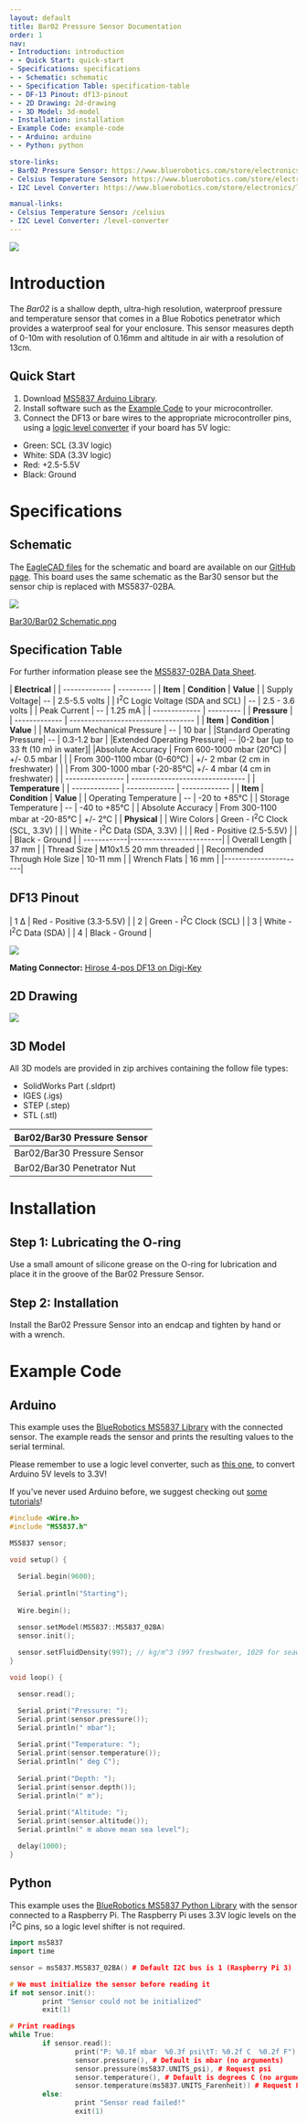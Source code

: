 ```yaml
---
layout: default
title: Bar02 Pressure Sensor Documentation
order: 1
nav:
- Introduction: introduction
- - Quick Start: quick-start
- Specifications: specifications
- - Schematic: schematic
- - Specification Table: specification-table
- - DF-13 Pinout: df13-pinout
- - 2D Drawing: 2d-drawing
- - 3D Model: 3d-model
- Installation: installation
- Example Code: example-code
- - Arduino: arduino
- - Python: python

store-links:
- Bar02 Pressure Sensor: https://www.bluerobotics.com/store/electronics/bar02-sensor-r1-rp/
- Celsius Temperature Sensor: https://www.bluerobotics.com/store/electronics/celsius-sensor-r1/
- I2C Level Converter: https://www.bluerobotics.com/store/electronics/level-converter-r1/

manual-links:
- Celsius Temperature Sensor: /celsius
- I2C Level Converter: /level-converter
---
```


<img src="bar-02-1.jpg" class="img-responsive" style="max-width:900px"  />

# Introduction

The <em>Bar02</em> is a shallow depth, ultra-high resolution, waterproof pressure and temperature sensor that comes in a Blue Robotics penetrator which provides a waterproof seal for your enclosure. This sensor measures depth of 0-10m with resolution of 0.16mm and altitude in air with a resolution of 13cm. 

## Quick Start

1. Download [MS5837 Arduino Library](https://github.com/bluerobotics/BlueRobotics_MS5837_Library).
2. Install software such as the [Example Code](#example-code) to your microcontroller.
3. Connect the DF13 or bare wires to the appropriate microcontroller pins, using a [logic level converter](/level-converter/#introduction) if your board has 5V logic:
  - Green: SCL (3.3V logic)
  - White: SDA (3.3V logic)
  - Red: +2.5-5.5V
  - Black: Ground

# Specifications

## Schematic

The [EagleCAD files](https://github.com/bluerobotics/Bar30-Pressure-Sensor) for the schematic and board are available on our [GitHub page](https://github.com/bluerobotics). This board uses the same schematic as the Bar30 sensor but the sensor chip is replaced with MS5837-02BA.

[<img src="/bar30/cad/BAR30-SENSOR-Schematic.png" class="img-responsive" style="max-width:300px" />](/bar30/cad/BAR30-SENSOR-Schematic.png)

[Bar30/Bar02 Schematic.png](/bar30/cad/BAR30-SENSOR-Schematic.png)

## Specification Table

For further information please see the [MS5837-02BA Data Sheet](http://www.te.com/commerce/DocumentDelivery/DDEController?Action=srchrtrv&DocNm=MS5837-02BA01&DocType=Data+Sheet&DocLang=English&DocFormat=pdf&PartCntxt=CAT-BLPS0059).

|      **Electrical**       |
| ------------- | --------- |
| **Item** | **Condition** | **Value** |
| Supply Voltage| -- | 2.5-5.5 volts |
| I<sup>2</sup>C Logic Voltage (SDA and SCL) | -- | 2.5 - 3.6 volts |
| Peak Current   | -- | 1.25 mA   |
| ------------- | --------- |
|                **Pressure**                  		 |
| ------------- | ---------------------------------- |
| **Item** | **Condition** | **Value** |
| Maximum Mechanical Pressure | -- | 10 bar |
|Standard Operating Pressure| -- | 0.3-1.2 bar |
|Extended Operating Pressure| -- |0-2 bar [up to 33 ft (10 m) in water]|
|Absolute Accuracy | From 600-1000 mbar (20&deg;C) | +/- 0.5 mbar |
|  				         | From 300-1100 mbar (0-60&deg;C) | +/- 2 mbar (2 cm in freshwater) |
|	        			   | From 300-1000 mbar (-20-85&deg;C| +/- 4 mbar (4 cm in freshwater) |
| ---------------- | ------------------------------- |
|            **Temperature**            			 |
| ------------- | ------------- | ------------- |
| **Item** | **Condition** | **Value** |
| Operating Temperature | -- | -20 to +85&deg;C |
| Storage Temperature | -- | -40 to +85&deg;C |
| Absolute Accuracy   | From 300-1100 mbar at -20-85&deg;C | +/- 2&deg;C |
|  **Physical**  |
| Wire Colors | Green - I<sup>2</sup>C Clock (SCL, 3.3V) |
|             | White - I<sup>2</sup>C Data (SDA, 3.3V) |
|             | Red - Positive (2.5-5.5V) |
|             | Black - Ground          |
| ------------|-------------------------|
| Overall Length | 37 mm |
| Thread Size    | M10x1.5 20 mm threaded |
| Recommended Through Hole Size | 10-11 mm |
| Wrench Flats | 16 mm |
|----------------------|

## DF13 Pinout

| 1 &Delta; |  Red - Positive (3.3-5.5V) |
| 2 |  Green - I<sup>2</sup>C Clock (SCL) |
| 3 |  White - I<sup>2</sup>C Data (SDA)  |
| 4 |  Black - Ground          |

<img src="/bar30/cad/DF-13_Pinout.png" class="img-responsive" style="max-width:900px" />

**Mating Connector:** [Hirose 4-pos DF13 on Digi-Key](http://www.digikey.com/product-detail/en/DF13-4P-1.25DSA/H2193-ND/241767)

## 2D Drawing

<img src="/assets/images/BAR30-2view.png" class="img-responsive" style="max-width:900px" />

## 3D Model

All 3D models are provided in zip archives containing the follow file types:

- SolidWorks Part (.sldprt)
- IGES (.igs) 
- STEP (.step)
- STL (.stl)

|		**Bar02/Bar30 Pressure Sensor**																						|
| --------------------------------------------------------------------------------------------- |
| Bar02/Bar30 Pressure Sensor    | [BAR30-PRESSURE-SENSOR-R1.zip](cad/BAR30-PRESSURE-SENSOR-R1.zip) |
| Bar02/Bar30 Penetrator Nut		 | [PENETRATOR-M-NUT-10-A-R2.zip](http://www.bluerobotics.com/models/PENETRATOR-M-NUT-10-A-R2.zip)|

# Installation

## Step 1: Lubricating the O-ring

Use a small amount of silicone grease on the O-ring for lubrication and place it in the groove of the Bar02 Pressure Sensor. 

## Step 2: Installation

Install the Bar02 Pressure Sensor into an endcap and tighten by hand or with a wrench.

# Example Code

## Arduino

This example uses the [BlueRobotics MS5837 Library](https://github.com/bluerobotics/BlueRobotics_MS5837_Library) with the connected sensor. The example reads the sensor and prints the resulting values to the serial terminal.

Please remember to use a logic level converter, such as [this one](http://bluerobotics.com/store/electronics/level-converter-r1/), to convert Arduino 5V levels to 3.3V!

If you've never used Arduino before, we suggest checking out [some tutorials](https://www.arduino.cc/en/Tutorial/HomePage)!

~~~~~~~~~~ cpp
#include <Wire.h>
#include "MS5837.h"

MS5837 sensor;

void setup() {
  
  Serial.begin(9600);
  
  Serial.println("Starting");
  
  Wire.begin();

  sensor.setModel(MS5837::MS5837_02BA)
  sensor.init();
  
  sensor.setFluidDensity(997); // kg/m^3 (997 freshwater, 1029 for seawater)
}

void loop() {

  sensor.read();

  Serial.print("Pressure: "); 
  Serial.print(sensor.pressure()); 
  Serial.println(" mbar");
  
  Serial.print("Temperature: "); 
  Serial.print(sensor.temperature()); 
  Serial.println(" deg C");
  
  Serial.print("Depth: "); 
  Serial.print(sensor.depth()); 
  Serial.println(" m");
  
  Serial.print("Altitude: "); 
  Serial.print(sensor.altitude()); 
  Serial.println(" m above mean sea level");

  delay(1000);
}
~~~~~~~~~~~~~~~~

## Python

This example uses the [BlueRobotics MS5837 Python Library](https://github.com/bluerobotics/ms5837-python) with the sensor connected to a Raspberry Pi. The Raspberry Pi uses 3.3V logic levels on the I<sup>2</sup>C pins, so a logic level shifter is not required.

~~~~~~~~~~ cpp
import ms5837
import time

sensor = ms5837.MS5837_02BA() # Default I2C bus is 1 (Raspberry Pi 3)

# We must initialize the sensor before reading it
if not sensor.init():
        print "Sensor could not be initialized"
        exit(1)

# Print readings
while True:
        if sensor.read():
                print("P: %0.1f mbar  %0.3f psi\tT: %0.2f C  %0.2f F") % (
                sensor.pressure(), # Default is mbar (no arguments)
                sensor.pressure(ms5837.UNITS_psi), # Request psi
                sensor.temperature(), # Default is degrees C (no arguments)
                sensor.temperature(ms5837.UNITS_Farenheit)) # Request Farenheit
        else:
                print "Sensor read failed!"
                exit(1)
~~~~~~~~~~~~~~~~
